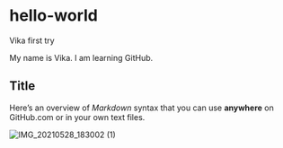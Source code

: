 # hello-world
Vika first try

My name is Vika. I am learning GitHub.

## Title


Here’s an overview of _Markdown_ syntax that you can use __anywhere__ on GitHub.com or in your own text files.


![IMG_20210528_183002 (1)](https://user-images.githubusercontent.com/90512726/133892174-e5a3f685-db04-4263-8dfe-0a31c18a4a33.jpg)
